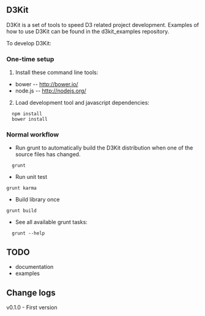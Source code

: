 ## D3Kit

D3Kit is a set of tools to speed D3 related project development. Examples of how to use D3Kit can be found in the d3kit_examples repository.

To develop D3Kit:

### One-time setup

1) Install these command line tools:

- bower   -- http://bower.io/
- node.js -- http://nodejs.org/

2) Load development tool and javascript dependencies:

```
  npm install
  bower install
```

### Normal workflow

- Run grunt to automatically build the D3Kit distribution when one of the source files has changed.

```
  grunt
```

- Run unit test

```
grunt karma
```

- Build library once

```
grunt build
```

- See all available grunt tasks:

```
  grunt --help
```

## TODO

- documentation
- examples

## Change logs

v0.1.0 - First version

